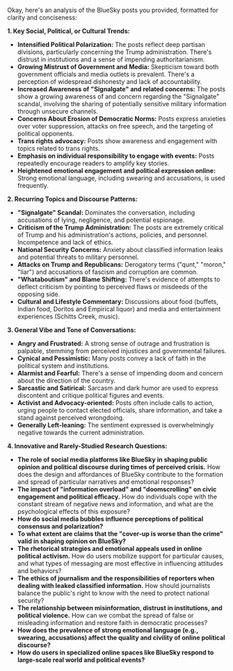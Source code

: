 Okay, here's an analysis of the BlueSky posts you provided, formatted for clarity and conciseness:

**1. Key Social, Political, or Cultural Trends:**

*   **Intensified Political Polarization:** The posts reflect deep partisan divisions, particularly concerning the Trump administration. There's distrust in institutions and a sense of impending authoritarianism.
*   **Growing Mistrust of Government and Media:** Skepticism toward both government officials and media outlets is prevalent. There's a perception of widespread dishonesty and lack of accountability.
*   **Increased Awareness of "Signalgate" and related concerns:** The posts show a growing awareness of and concern regarding the "Signalgate" scandal, involving the sharing of potentially sensitive military information through unsecure channels.
*   **Concerns About Erosion of Democratic Norms:** Posts express anxieties over voter suppression, attacks on free speech, and the targeting of political opponents.
*   **Trans rights advocacy:** Posts show awareness and engagement with topics related to trans rights.
*   **Emphasis on individual responsibility to engage with events:** Posts repeatedly encourage readers to amplify key stories.
*   **Heightened emotional engagement and political expression online:** Strong emotional language, including swearing and accusations, is used frequently.

**2. Recurring Topics and Discourse Patterns:**

*   **"Signalgate" Scandal:** Dominates the conversation, including accusations of lying, negligence, and potential espionage.
*   **Criticism of the Trump Administration:** The posts are extremely critical of Trump and his administration's actions, policies, and personnel. Incompetence and lack of ethics.
*   **National Security Concerns:** Anxiety about classified information leaks and potential threats to military personnel.
*   **Attacks on Trump and Republicans:** Derogatory terms ("qunt," "moron," "liar") and accusations of fascism and corruption are common.
*   **"Whataboutism" and Blame Shifting:** There's evidence of attempts to deflect criticism by pointing to perceived flaws or misdeeds of the opposing side.
*   **Cultural and Lifestyle Commentary:** Discussions about food (buffets, Indian food, Doritos and Empirical liquor) and media and entertainment experiences (Schitts Creek, music).

**3. General Vibe and Tone of Conversations:**

*   **Angry and Frustrated:** A strong sense of outrage and frustration is palpable, stemming from perceived injustices and governmental failures.
*   **Cynical and Pessimistic:** Many posts convey a lack of faith in the political system and institutions.
*   **Alarmist and Fearful:** There's a sense of impending doom and concern about the direction of the country.
*   **Sarcastic and Satirical:** Sarcasm and dark humor are used to express discontent and critique political figures and events.
*   **Activist and Advocacy-oriented:** Posts often include calls to action, urging people to contact elected officials, share information, and take a stand against perceived wrongdoing.
*   **Generally Left-leaning:** The sentiment expressed is overwhelmingly negative towards the current administration.

**4. Innovative and Rarely-Studied Research Questions:**

*   **The role of social media platforms like BlueSky in shaping public opinion and political discourse during times of perceived crisis.** How does the design and affordances of BlueSky contribute to the formation and spread of particular narratives and emotional responses?
*   **The impact of "information overload" and "doomscrolling" on civic engagement and political efficacy.** How do individuals cope with the constant stream of negative news and information, and what are the psychological effects of this exposure?
*   **How do social media bubbles influence perceptions of political consensus and polarization?**
*   **To what extent are claims that the "cover-up is worse than the crime" valid in shaping opinion on BlueSky?**
*   **The rhetorical strategies and emotional appeals used in online political activism.** How do users mobilize support for particular causes, and what types of messaging are most effective in influencing attitudes and behaviors?
*   **The ethics of journalism and the responsibilities of reporters when dealing with leaked classified information.** How should journalists balance the public's right to know with the need to protect national security?
*   **The relationship between misinformation, distrust in institutions, and political violence.** How can we combat the spread of false or misleading information and restore faith in democratic processes?
*   **How does the prevalence of strong emotional language (e.g., swearing, accusations) affect the quality and civility of online political discourse?**
*   **How do users in specialized online spaces like BlueSky respond to large-scale real world and political events?**